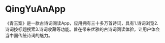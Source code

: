 # QingYuAnApp
 《青玉案》是一款古诗词阅读App，应用拥有三十多万首诗词，具有1.诗词浏览2.诗词按标题搜索3.诗词收藏等功能。旨在带来优雅的古诗词阅读体验，让用户体会当中国传统诗词的魅力。

